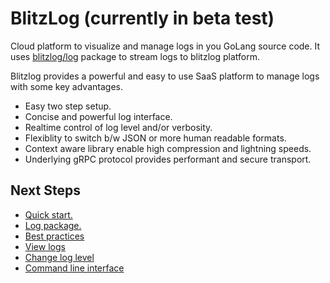 # BlitzLog (currently in beta test)

Cloud platform to visualize and manage logs in you GoLang source code. It uses [blitzlog/log](https://github.com/blitzlog/log) package to stream logs to blitzlog platform.

Blitzlog provides a powerful and easy to use SaaS platform to manage logs with some key advantages.

- Easy two step setup.
- Concise and powerful log interface.
- Realtime control of log level and/or verbosity.
- Flexiblity to switch b/w JSON or more human readable formats.
- Context aware library enable high compression and lightning speeds.
- Underlying gRPC protocol provides performant and secure transport.

## Next Steps

- [Quick start.](getting_started.md)
- [Log package.](https://github.com/blitzlog/log)
- [Best practices](best_practices.md)
- [View logs](visualization.md)
- [Change log level](verbosity.md)
- [Command line interface](cli.md)
